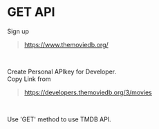 # GET API

Sign up
> https://www.themoviedb.org/
<br>

Create Personal APIkey for Developer.
<br>
Copy Link from
> https://developers.themoviedb.org/3/movies
<br>

Use 'GET' method to use TMDB API.
